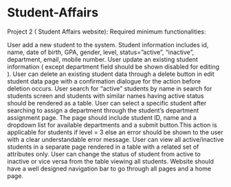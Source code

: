 # Student-Affairs
Project 2 ( Student Affairs website): Required minimum functionalities:

User add a new student to the system. Student information includes id, name, date of birth, GPA, gender, level, status=”active”, “inactive”, department, email, mobile number.
User update an existing student information ( except department field should be shown disabled for editing ).
User can delete an existing student data through a delete button in edit student data page with a confirmation dialogue for the action before deletion occurs.
User search for “active” students by name in search for students screen and students with similar names having active status should be rendered as a table.
User can select a specific student after searching to assign a department through the student’s department assignment page. The page should include student ID, name and a dropdown list for available departments and a submit button.This action is applicable for students if level = 3 else an error should be shown to the user with a clear understandable error message.
User can view all active/inactive students in a separate page rendered in a table with a related set of attributes only.
User can change the status of student from active to inactive or vice versa from the table viewing all students.
Website should have a well designed navigation bar to go through all pages and a home page.
